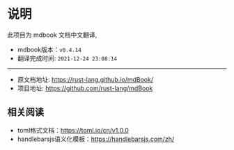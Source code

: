 # 说明

此项目为 mdbook 文档中文翻译,

* mdbook版本：`v0.4.14`
* 翻译完成时间: `2021-12-24 23:08:14`

---

* 原文档地址: <https://rust-lang.github.io/mdBook/>
* 项目地址: <https://github.com/rust-lang/mdBook>

## 相关阅读

* toml格式文档：<https://toml.io/cn/v1.0.0>
* handlebarsjs语义化模板：<https://handlebarsjs.com/zh/>
